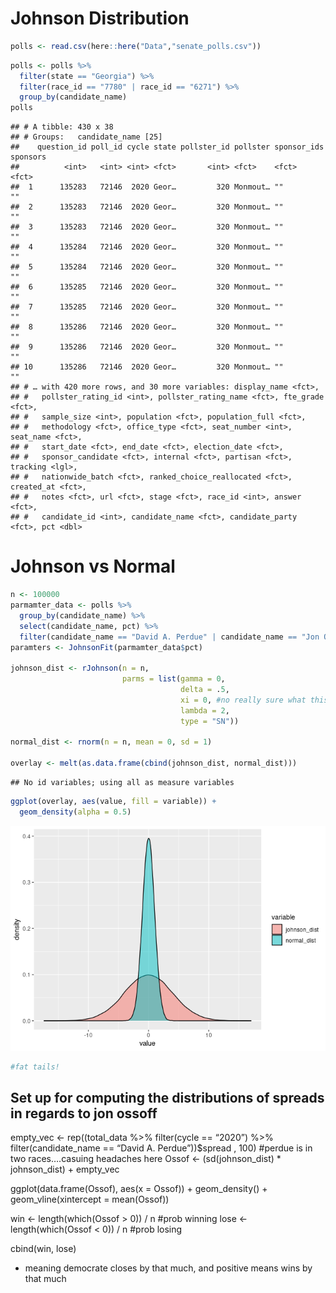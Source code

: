Johnson Distribution
================

``` r
polls <- read.csv(here::here("Data","senate_polls.csv"))
```

``` r
polls <- polls %>%
  filter(state == "Georgia") %>%
  filter(race_id == "7780" | race_id == "6271") %>%
  group_by(candidate_name)
polls
```

    ## # A tibble: 430 x 38
    ## # Groups:   candidate_name [25]
    ##    question_id poll_id cycle state pollster_id pollster sponsor_ids sponsors
    ##          <int>   <int> <int> <fct>       <int> <fct>    <fct>       <fct>   
    ##  1      135283   72146  2020 Geor…         320 Monmout… ""          ""      
    ##  2      135283   72146  2020 Geor…         320 Monmout… ""          ""      
    ##  3      135283   72146  2020 Geor…         320 Monmout… ""          ""      
    ##  4      135284   72146  2020 Geor…         320 Monmout… ""          ""      
    ##  5      135284   72146  2020 Geor…         320 Monmout… ""          ""      
    ##  6      135285   72146  2020 Geor…         320 Monmout… ""          ""      
    ##  7      135285   72146  2020 Geor…         320 Monmout… ""          ""      
    ##  8      135286   72146  2020 Geor…         320 Monmout… ""          ""      
    ##  9      135286   72146  2020 Geor…         320 Monmout… ""          ""      
    ## 10      135286   72146  2020 Geor…         320 Monmout… ""          ""      
    ## # … with 420 more rows, and 30 more variables: display_name <fct>,
    ## #   pollster_rating_id <int>, pollster_rating_name <fct>, fte_grade <fct>,
    ## #   sample_size <int>, population <fct>, population_full <fct>,
    ## #   methodology <fct>, office_type <fct>, seat_number <int>, seat_name <fct>,
    ## #   start_date <fct>, end_date <fct>, election_date <fct>,
    ## #   sponsor_candidate <fct>, internal <fct>, partisan <fct>, tracking <lgl>,
    ## #   nationwide_batch <fct>, ranked_choice_reallocated <fct>, created_at <fct>,
    ## #   notes <fct>, url <fct>, stage <fct>, race_id <int>, answer <fct>,
    ## #   candidate_id <int>, candidate_name <fct>, candidate_party <fct>, pct <dbl>

# Johnson vs Normal

``` r
n <- 100000
parmamter_data <- polls %>% 
  group_by(candidate_name) %>%
  select(candidate_name, pct) %>%
  filter(candidate_name == "David A. Perdue" | candidate_name == "Jon Ossoff")
paramters <- JohnsonFit(parmamter_data$pct)

johnson_dist <- rJohnson(n = n, 
                         parms = list(gamma = 0, 
                                      delta = .5, 
                                      xi = 0, #no really sure what this parameter is doing...
                                      lambda = 2, 
                                      type = "SN"))

normal_dist <- rnorm(n = n, mean = 0, sd = 1)

overlay <- melt(as.data.frame(cbind(johnson_dist, normal_dist)))
```

    ## No id variables; using all as measure variables

``` r
ggplot(overlay, aes(value, fill = variable)) +
  geom_density(alpha = 0.5)
```

![](01_Johnson_Distribution_files/figure-gfm/unnamed-chunk-4-1.png)<!-- -->

``` r
#fat tails!
```

## Set up for computing the distributions of spreads in regards to jon ossoff

empty\_vec \<- rep((total\_data %\>% filter(cycle == “2020”) %\>%
filter(candidate\_name == “David A. Perdue”))$spread , 100) \#perdue is
in two races….casuing headaches here Ossof \<- (sd(johnson\_dist) \*
johnson\_dist) + empty\_vec

ggplot(data.frame(Ossof), aes(x = Ossof)) + geom\_density() +
geom\_vline(xintercept = mean(Ossof))

win \<- length(which(Ossof \> 0)) / n \#prob winning lose \<-
length(which(Ossof \< 0)) / n \#prob losing

cbind(win, lose)

  - meaning democrate closes by that much, and positive means wins by
    that much
